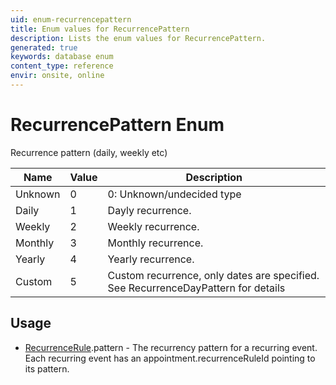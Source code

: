 ```yaml
---
uid: enum-recurrencepattern
title: Enum values for RecurrencePattern
description: Lists the enum values for RecurrencePattern.
generated: true
keywords: database enum
content_type: reference
envir: onsite, online
---
```


# RecurrencePattern Enum

Recurrence pattern (daily, weekly etc)

| Name | Value | Description |
|------|-------|-------------|
|Unknown|0|0: Unknown/undecided type|
|Daily|1|Dayly recurrence.|
|Weekly|2|Weekly recurrence.|
|Monthly|3|Monthly recurrence.|
|Yearly|4|Yearly recurrence.|
|Custom|5|Custom recurrence, only dates are specified.  See RecurrenceDayPattern for details|

## Usage

* [RecurrenceRule](../recurrencerule.md).pattern - The recurrency pattern for a recurring event. Each recurring event has an appointment.recurrenceRuleId pointing to its pattern.
